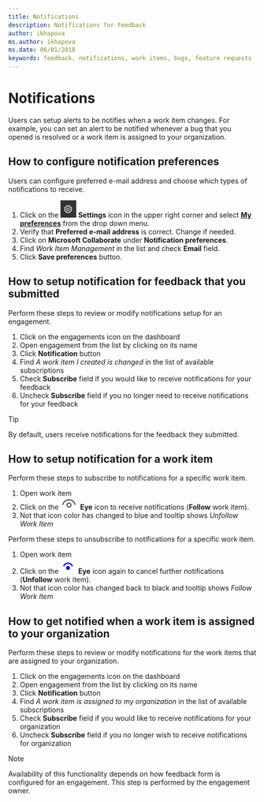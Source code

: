 ```yaml
---
title: Notifications
description: Notifications for Feedback
author: ikhapova
ms.author: ikhapova
ms.date: 06/01/2018
keywords: feedback, notifications, work items, bugs, feature requests
---
```


# Notifications

Users can setup alerts to be notifies when a work item changes. For example, you can set an alert to be notified whenever a bug that you opened is resolved or a work item is assigned to your organization.

## How to configure notification preferences

Users can configure preferred e-mail address and choose which types of notifications to receive.

1. Click on the ![Settings](images/settings.png) **Settings** icon in the upper right corner and select [**My preferences**](https://developer.microsoft.com/en-us/dashboard/engagement/preference) from the drop down menu.
2. Verify that **Preferred e-mail address** is correct. Change if needed.
3. Click on **Microsoft Collaborate** under **Notification preferences**.
4. Find *Work Item Management* in the list and check **Email** field.
5. Click **Save preferences** button.

## How to setup notification for feedback that you submitted

Perform these steps to review or modify notifications setup for an engagement.

1. Click on the engagements icon on the dashboard
2. Open engagement from the list by clicking on its name
3. Click **Notification** button
4. Find *A work item I created is changed* in the list of available subscriptions
5. Check **Subscribe** field if you would like to receive notifications for your feedback
6. Uncheck **Subscribe** field if you no longer need to receive notifications for your feedback

>[!TIP]
> By default, users receive notifications for the feedback they submitted. 

## How to setup notification for a work item

Perform these steps to subscribe to notifications for a specific work item.

1. Open work item
2. Click on the ![Eye](images/eye.png) **Eye** icon to receive notifications (**Follow** work item).
3. Not that icon color has changed to blue and tooltip shows *Unfollow Work Item*

Perform these steps to unsubscribe to notifications for a specific work item.

1. Open work item
2. Click on the ![Eye](images/eye-blue.png) **Eye** icon again to cancel further notifications (**Unfollow** work item).
3. Not that icon color has changed back to black and tooltip shows *Follow Work Item*

## How to get notified when a work item is assigned to your organization

Perform these steps to review or modify notifications for the work items that are assigned to your organization.

1. Click on the engagements icon on the dashboard
2. Open engagement from the list by clicking on its name
3. Click **Notification** button
4. Find *A work item is assigned to my organization* in the list of available subscriptions
5. Check **Subscribe** field if you would like to receive notifications for your organization
6. Uncheck **Subscribe** field if you no longer wish to receive notifications for organization

>[!NOTE]
> Availability of this functionality depends on how feedback form is configured for an engagement. This step is performed by the engagement owner.
